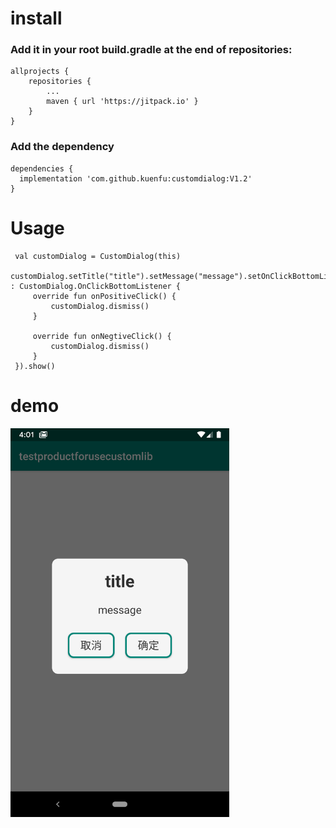 # install
### Add it in your root build.gradle at the end of repositories:
    allprojects {
		repositories {
			...
			maven { url 'https://jitpack.io' }
		}
	}
### Add the dependency
    dependencies {
	  implementation 'com.github.kuenfu:customdialog:V1.2'
	}
  
  


# Usage
     val customDialog = CustomDialog(this)
     customDialog.setTitle("title").setMessage("message").setOnClickBottomListener(object : CustomDialog.OnClickBottomListener {
         override fun onPositiveClick() {
             customDialog.dismiss()
         }

         override fun onNegtiveClick() {
             customDialog.dismiss()
         }
     }).show()

# demo

<img width="350" src="https://github.com/kuenfu/customdialog/blob/master/Screenshot_1558800074.png"/>

